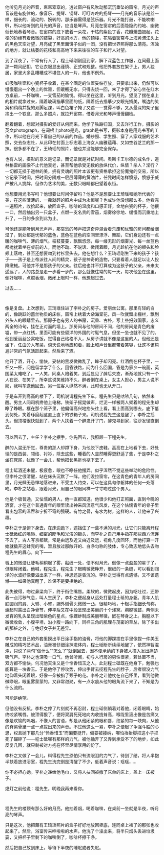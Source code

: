 他听见月光的声音，窸窸窣窣的，透过窗户有风吹动那沉沉垂坠的窗帘。月光的声音该是有旋律的，像音乐，提琴、钢琴、叮叮咚咚的扬琴——月光的音乐该是丝一样，细长的、流动的、婉转的，那乐器需得是弦乐器。月光不能打鼓，不能吹喇叭，所以他听到的月光的声音，应当是琴声。月亮在窗帘的后面隐隐约约地、幽微低长地奏着琴音。在窗帘的底下放着一朵花，干枯的紫色丁香，花瓣蜷曲翘起，花梗的边缘有着微微的皲裂，好高的地方，他的顶楼，花隔着窗帘与上海黄浦江头上的黑色天空对望，月亮成了黑里面饼子似的一团，没有把世界照得那么清亮。浑浊的地方，就让枯萎的花枝和高高地下来来往往的车子和行人对望。

到了深夜了，不常有行人了，程士砥刚刚回到家，解下深蓝色工作服，连同最上面那一颗风纪扣，它让衣服显出谨慎、正式和规整。他把外套放在架子上，男人独居，家里大多乱糟糟成不堪住人的一片，他也不例外。

虹吸咖啡壶和小瓷杯子收着，在某个固定的位置妥帖存放，只要拿出来，仍然可以慢慢磨出一个晚上的优雅，但暖瓶无水，只得去烧一回，末了才得了安心坐在红木方桌前，一杯咖啡，一支雪茄的愉悦。得以坐在这里，听到月光，望见了摆在桌上的相片就拿过来，隔着玻璃描摹里面的纸，隔着纸去描摹少女眼光娇美，嘴边的笑窝和稍稍并拢的双脚足踝，叫白色裙子掩了又遮——觉得不够，又从最深的架子里抱出一个铁盒，那么多照片，就拉开窗帘，借着月光和琴声慢慢翻检。

翻着翻着，想起对摄影的爱好从何而来。他学了铁路归国，又去洋行工作，摄影的英文photograph，在词根上photo是光，graph是书写，摄影本身是用光书写的工作，所以他在月光下看自己的从前的作品。婚纱照、学生照、穿了人家戏服的艺术照，交去杂志社，从此印在封面上标志着上海女人幽雅蕴藉、又如空谷芝兰的那一抹。很多都不在了，王琦瑶的照片，他也并没能够完全保存。

也有人说，摄影的意义是记录，而记录就是对抗时间。奥斯卡王尔德的成名作，道林格雷的画像不止代他衰老，甚至帮他承受无数的放纵代价，纵情？杀人？淫行？一切都无损于道林的美。拥有灵魂的照片本该更有资格承担这份魔鬼的交易，所以它记录下时间，把时间分隔成一层层薄薄的黄油片，任凭时间怎样愤怒，愤怒于威严被凡人挑衅，但作为艺术的美，无数只眼睛都巴望着永恒。

他想要用光书写吗？他想要让时间停留吗？他是不是想要让王琦瑶和她所代表的美，在这些薄薄的、一撕就碎的照片中成为永恒呢？也或许他没想那么多，他看完一遍照片，收拾起来，放回盒子。咖啡的温度和口感正好，金地白瓷的杯子，他抿一口，然后抽出另一只盒子，点燃一支名贵的雪茄，烟雾徐徐地、缓慢而沉重地上升了，一日的多余到此为止。

可他还是能听到月光声声，那哀愁的琴声把这奇异混合着荒废和优雅的房间都给洇湿了，到处都是忧郁的蓝色，蓝色在蓝色的空间里漂浮、舞蹈，它们身边还有一点暖的咖啡气、薄的烟气。枝枝蔓蔓，飘飘悠悠，每一缕无形的烟雾光、每一丝蓝色都搅扰着坐在桌前的人，而他不动、不说话、微闭着眼，月光趁机在他的额头和脸颊上落吻，甚至还想要吻到衬衫里头去。他在想什么？王琦瑶刚生下来的孩子？孩子——孩子是上帝派往人间的精灵，孩子是神奇的造物，只要看着人就足以让人投降缴械。可他并不是那孩子的父亲。往后他也并不打算成为这孩子的父亲，未来太遥远了，人的路总是走一步看一步的，那么就像往常的每一天，每次他坐在这里，倒好咖啡，点燃香烟，微闭上眼时一样，他想起过去。

过去……

<br/>

像是复盘。上次想到，王琦瑶住进了李朴之的房子。爱丽丝公寓。那里有轻的白的，像跳跃的蕾丝物质的床帐，窗帘上绣着大朵海棠花，风一吹就飘出栅栏，飘到外头人的眼睛里去。那房子也有男人的书房，沉重、古朴，写上些报效国家，忠义两全的诗句，挂在正对面的墙上。那房间与他的房间不同，他的房间是青色的废墟，带一点红锈，里面可能有些留洋的外国的时髦气息，但坐一坐也就不见了的。他到爱丽丝公寓吃饭，觉得自己格格不入，从房子讲就不像是这里的人。但他还是坐下，任由旁人布菜，谈天说地地应和着，脸上和声音里都带着笑容，让这本该尴尬非常的气氛活跃起来。然后来了酒。

他开了酒，开心，愉快，妥帖的黑发微微乱了，眸子却闪亮。红酒倒在杯子里，一杯又一杯，问是留学学了什么，回答铁路，问为什么回国，答是为家乡一碗面，英国菜太难吃了。一人笑，同桌人陪着笑，到后显见了醉后失态，渐渐地就只有一个人在说、在笑了，所幸这说笑维持不久，醉者倒在桌上，女主人担心，男主人说不妨，我叫车送他回去。另一位客人纵然不满，此时也无从开口。

于是车开到高高的楼下了，司机说请程先生下车，程先生只是咕哝几句，依然未醒。男主人同司机搀他上电梯，铁架子摇晃做声，烂泥一样被两人架着的程先生却睁了睁眼。框在那个笼子里，他偏偏高兴地抬头往上看，看上面高到哪去，底下低到何处，笑着琢磨起这直上直下的铁箱子来。司机说程先生这是醒了，李朴之摇头。但顶楼很快就到了，两个人扶着一个醉鬼开了门，醉鬼寻到家，往沙发径直倒去。

可以回去了，主任？李朴之摆手。你先回去，我照顾一下程先生。

醉的人混无所觉，尊贵的那人却蹲下身，为他脱下皮鞋。高高在上地看下去，好处理的是西装、领结、衬衫，除去这些，睡着的人显然睡得更舒适了些，于是李朴之坐在床尾，犹豫了一会儿，帮他把长黑裤也褪下去了。

程士砥酒还未醒，极疲惫，眼也不睁任他摆弄。似乎浑然不觉这些举动的危险性。但李朴之很清醒，站在床头沉默了一阵。他们没拉窗帘，在这青色的青年人的房间里，月光肆无忌惮地落进来，不受主人约束，可以在这具匀停躯体的任何一处落吻。李朴之站着，跟着月光，用自己的眼同样一寸寸吻过这个男人。

他是个极普通，又怯懦的男人，他一直都知道。他很少和他打正照面，直到今晚的酒宴，才在这个普通青年的眼里读出神采风流意气风发，在这个怯懦青年的骨子里看出包容的温吞和宁折不弯的强硬。有竹之骨，有水为材，这样的人，让他来了兴趣。

李朴之于是俯下身去，在床边跪下，遮挡住了一些不满的月光，让它们只能离开程士砥微红的嘴唇、细密的睫毛和光洁的额头，而李朴之自己用手指在那些西方流连不去了。古人写京都赋，常是由远及近又由近及远，视角几度回环，而他打算一开始就撬开这蚌壳的嘴，暂且放过那敞开的、白净匀称的肢体，专心致志地低头去吻程先生的眉心，向下——

唇上的微湿让睫毛稍稍起了雾，黏缠一处，便不似月光，倒像一点盈盈的星子了。但眼眸闭着。他喊，程先生，程先生？眼睛微微睁开，很细的一条缝，可以看到润泽的水波好像要溢出来了一样，神思还是昏沉的。李朴之觉得有点遗憾，又不该遗憾——如果他真醒了，难保不是要拒绝的。

此失彼得，吻过鼻梁向下，终于衔住嘴唇。柔软的，微微起皮，因为呕吐过，还带着一点污秽气息，叫人生厌了，李朴之便起身从远处打量程士砥的身躯。青年人肌肤圆润的肩、大臂、小臂，腕外侧骨头微微一凸，很精巧地，十根手指细长匀称，蜷起时露出白净骨节，伸平后又在中段呈现出美丽的十个浅窝。胸膛微鼓，两侧未发育的乳头呈现出暗紫色的星点，像螺蚌制成美丽琴徽，嵌在琴身之上。胸膛以下微微收敛，小腹平坦，沿小腹一路向下，同样三角的肌理与茂密的草丛，除了多出的那桩之外，与绝好女子并无差异。

李朴之在自己的外套里摸出平日涂手指的油膏，将他的脚踝捏在手里像捏一件美玉雕成的精巧艺术品，油膏被仔细涂抹进体内，程士砥断断续续地醒了，依然神智混沌，只说了两句“做什么”“怎么了”就倒回去，因不便承纳的下身被人撞入发出痛楚吸气声。李朴之也深吸一口气，他曾听闻，初与人行房的男性很紧，若处置不当，双方都不愉快。何况他天生又是个怜香惜玉之人，此刻程士砥既在他身下，勉强也能算是一块香玉。于是他停了停攻势，伸出手臂去揽程先生的脖子，后者很没力气地仰着头闭着眼，好像一朵被掐了颈子的花。李朴之让他枕在自己怀里，看到他微微睁眼，眼里雾蒙蒙的，又非常潋滟，有一点水痕从他的眼角流下来了，不知是为什么流的。

可能是绝望。

但他没有反抗。李朴之停了片刻就不再忍耐，程士砥侧躺着对着他，闭着眼睛，始终咬紧嘴唇。被顶得狠了，便将双肩死死地向内收拢耸高，喉咙里滚出像是苦痛又像是欢愉的呜咽，不像人的言语，却是从他闭紧的眼和唇，绞紧的每一块肉，从他的脊梁骨里一点一点拔出来的声音。不过他这么一紧，李朴之便起了争强斗胜的心思，权且抛下那几分“怜香惜玉”而偏要挺开，偏要被接纳，哪怕抬抬脚把这小子捏死了碾碎了——程士砥哪有那样的力气，被他捅开了又弄到承受不了的地步，如此反复几回，就只剩被对方抱在怀里尽情享用的份了。

李朴之又做了一会儿，料得程先生恐怕只有流眼泪的力气了，待到了结，将人半抱半扶着放进浴室，程先生洗完倒是清醒了不少，低着声音说：瑶瑶……

你不必担心她。李朴之递给他毛巾，又将人扶回被撤了床单的床上，盖上一床被子。

熄灯之前他说：程先生，明晚我再来看你。

<br/>

程先生的楼顶有那么好的月亮，他抽着烟，喝着咖啡，在桌前一坐就是半夜，听月亮的琴声。

只是这次，他把藏有王琦瑶照片的盒子好好地放回柜底，连同桌上裱了的那张也收起来了。然后，浴室传来哗啦啦的水声。他洗了个澡出来，将半只烟头丢进垃圾篓，又把杯子里剩下的咖啡倒了，咖啡杯擦干净。

然后把自己放到床上，等待下半夜的睡眠或者失眠。